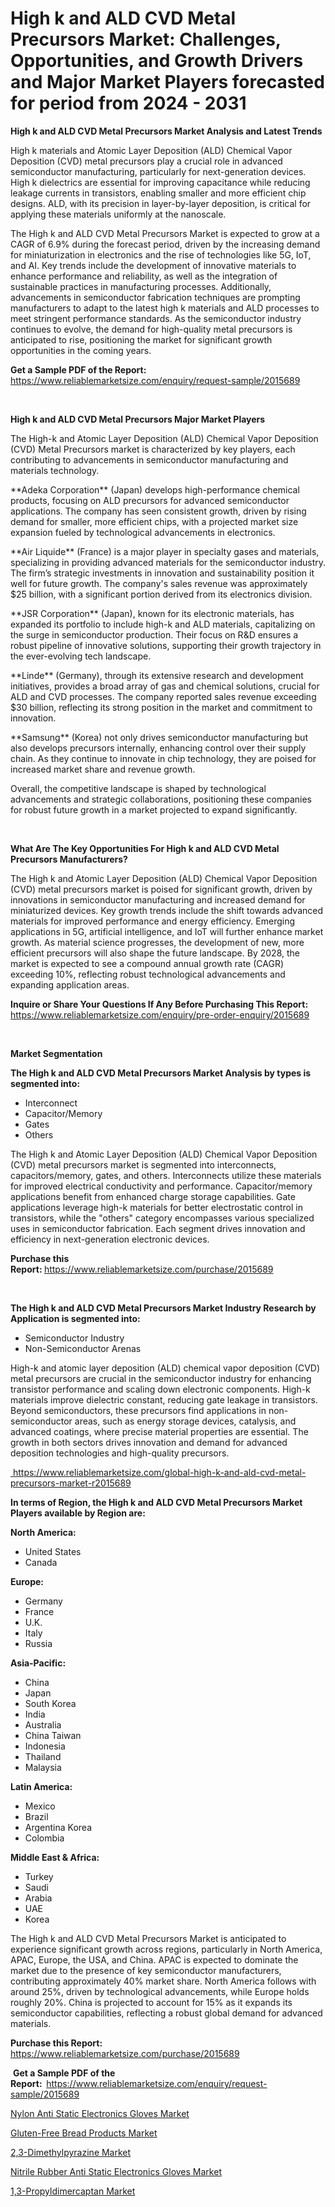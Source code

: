 <p><h1>High k and ALD CVD Metal Precursors Market: Challenges, Opportunities, and Growth Drivers and Major Market Players forecasted for period from 2024 - 2031</h1></p><p><strong>High k and ALD CVD Metal Precursors Market Analysis and Latest Trends</strong></p>
<p><p>High k materials and Atomic Layer Deposition (ALD) Chemical Vapor Deposition (CVD) metal precursors play a crucial role in advanced semiconductor manufacturing, particularly for next-generation devices. High k dielectrics are essential for improving capacitance while reducing leakage currents in transistors, enabling smaller and more efficient chip designs. ALD, with its precision in layer-by-layer deposition, is critical for applying these materials uniformly at the nanoscale.</p><p>The High k and ALD CVD Metal Precursors Market is expected to grow at a CAGR of 6.9% during the forecast period, driven by the increasing demand for miniaturization in electronics and the rise of technologies like 5G, IoT, and AI. Key trends include the development of innovative materials to enhance performance and reliability, as well as the integration of sustainable practices in manufacturing processes. Additionally, advancements in semiconductor fabrication techniques are prompting manufacturers to adapt to the latest high k materials and ALD processes to meet stringent performance standards. As the semiconductor industry continues to evolve, the demand for high-quality metal precursors is anticipated to rise, positioning the market for significant growth opportunities in the coming years.</p></p>
<p><strong>Get a Sample PDF of the Report:&nbsp;</strong> <a href="https://www.reliablemarketsize.com/enquiry/request-sample/2015689?utm_campaign=1105&utm_medium=2&utm_source=Github&utm_content=ia&utm_term=27102024&utm_id=high-k-and-ald-cvd-metal-precursors">https://www.reliablemarketsize.com/enquiry/request-sample/2015689</a></p>
<p>&nbsp;</p>
<p><strong>High k and ALD CVD Metal Precursors Major Market Players</strong></p>
<p><p>The High-k and Atomic Layer Deposition (ALD) Chemical Vapor Deposition (CVD) Metal Precursors market is characterized by key players, each contributing to advancements in semiconductor manufacturing and materials technology. </p><p>**Adeka Corporation** (Japan) develops high-performance chemical products, focusing on ALD precursors for advanced semiconductor applications. The company has seen consistent growth, driven by rising demand for smaller, more efficient chips, with a projected market size expansion fueled by technological advancements in electronics.</p><p>**Air Liquide** (France) is a major player in specialty gases and materials, specializing in providing advanced materials for the semiconductor industry. The firm’s strategic investments in innovation and sustainability position it well for future growth. The company's sales revenue was approximately $25 billion, with a significant portion derived from its electronics division.</p><p>**JSR Corporation** (Japan), known for its electronic materials, has expanded its portfolio to include high-k and ALD materials, capitalizing on the surge in semiconductor production. Their focus on R&D ensures a robust pipeline of innovative solutions, supporting their growth trajectory in the ever-evolving tech landscape.</p><p>**Linde** (Germany), through its extensive research and development initiatives, provides a broad array of gas and chemical solutions, crucial for ALD and CVD processes. The company reported sales revenue exceeding $30 billion, reflecting its strong position in the market and commitment to innovation.</p><p>**Samsung** (Korea) not only drives semiconductor manufacturing but also develops precursors internally, enhancing control over their supply chain. As they continue to innovate in chip technology, they are poised for increased market share and revenue growth.</p><p>Overall, the competitive landscape is shaped by technological advancements and strategic collaborations, positioning these companies for robust future growth in a market projected to expand significantly.</p></p>
<p>&nbsp;</p>
<p><strong>What Are The Key Opportunities For High k and ALD CVD Metal Precursors Manufacturers?</strong></p>
<p><p>The High k and Atomic Layer Deposition (ALD) Chemical Vapor Deposition (CVD) metal precursors market is poised for significant growth, driven by innovations in semiconductor manufacturing and increased demand for miniaturized devices. Key growth trends include the shift towards advanced materials for improved performance and energy efficiency. Emerging applications in 5G, artificial intelligence, and IoT will further enhance market growth. As material science progresses, the development of new, more efficient precursors will also shape the future landscape. By 2028, the market is expected to see a compound annual growth rate (CAGR) exceeding 10%, reflecting robust technological advancements and expanding application areas.</p></p>
<p><strong>Inquire or Share Your Questions If Any Before Purchasing This Report:</strong> <a href="https://www.reliablemarketsize.com/enquiry/pre-order-enquiry/2015689?utm_campaign=1105&utm_medium=2&utm_source=Github&utm_content=ia&utm_term=27102024&utm_id=high-k-and-ald-cvd-metal-precursors">https://www.reliablemarketsize.com/enquiry/pre-order-enquiry/2015689</a></p>
<p>&nbsp;</p>
<p><strong>Market Segmentation</strong></p>
<p><strong>The High k and ALD CVD Metal Precursors Market Analysis by types is segmented into:</strong></p>
<p><ul><li>Interconnect</li><li>Capacitor/Memory</li><li>Gates</li><li>Others</li></ul></p>
<p><p>The High k and Atomic Layer Deposition (ALD) Chemical Vapor Deposition (CVD) metal precursors market is segmented into interconnects, capacitors/memory, gates, and others. Interconnects utilize these materials for improved electrical conductivity and performance. Capacitor/memory applications benefit from enhanced charge storage capabilities. Gate applications leverage high-k materials for better electrostatic control in transistors, while the "others" category encompasses various specialized uses in semiconductor fabrication. Each segment drives innovation and efficiency in next-generation electronic devices.</p></p>
<p><strong>Purchase this Report:&nbsp;</strong><a href="https://www.reliablemarketsize.com/purchase/2015689?utm_campaign=1105&utm_medium=2&utm_source=Github&utm_content=ia&utm_term=27102024&utm_id=high-k-and-ald-cvd-metal-precursors">https://www.reliablemarketsize.com/purchase/2015689</a></p>
<p>&nbsp;</p>
<p><strong>The High k and ALD CVD Metal Precursors Market Industry Research by Application is segmented into:</strong></p>
<p><ul><li>Semiconductor Industry</li><li>Non-Semiconductor Arenas</li></ul></p>
<p><p>High-k and atomic layer deposition (ALD) chemical vapor deposition (CVD) metal precursors are crucial in the semiconductor industry for enhancing transistor performance and scaling down electronic components. High-k materials improve dielectric constant, reducing gate leakage in transistors. Beyond semiconductors, these precursors find applications in non-semiconductor areas, such as energy storage devices, catalysis, and advanced coatings, where precise material properties are essential. The growth in both sectors drives innovation and demand for advanced deposition technologies and high-quality precursors.</p></p>
<p><a href="https://www.reliablemarketsize.com/global-high-k-and-ald-cvd-metal-precursors-market-r2015689?utm_campaign=1105&utm_medium=2&utm_source=Github&utm_content=ia&utm_term=27102024&utm_id=high-k-and-ald-cvd-metal-precursors">&nbsp;https://www.reliablemarketsize.com/global-high-k-and-ald-cvd-metal-precursors-market-r2015689</a></p>
<p><strong>In terms of Region, the High k and ALD CVD Metal Precursors Market Players available by Region are:</strong></p>
<p>
    <p> <strong> North America: </strong>
        <ul>
            <li>United States</li>
            <li>Canada</li>
        </ul>
        </p> 
    <p> <strong> Europe: </strong>
        <ul>
            <li>Germany</li>
            <li>France</li>
            <li>U.K.</li>
            <li>Italy</li>
            <li>Russia</li>
        </ul>
        </p> 
    <p> <strong> Asia-Pacific: </strong>
        <ul>
            <li>China</li>
            <li>Japan</li>
            <li>South Korea</li>
            <li>India</li>
            <li>Australia</li>
            <li>China Taiwan</li>
            <li>Indonesia</li>
            <li>Thailand</li>
            <li>Malaysia</li>
        </ul>
        </p> 
    <p> <strong> Latin America: </strong>
        <ul>
            <li>Mexico</li>
            <li>Brazil</li>
            <li>Argentina Korea</li>
            <li>Colombia</li>
        </ul>
        </p> 
    <p> <strong> Middle East & Africa: </strong>
        <ul>
            <li>Turkey</li>
            <li>Saudi</li>
            <li>Arabia</li>
            <li>UAE</li>
            <li>Korea</li>
        </ul>
    </p>
    </p>
<p><p>The High k and ALD CVD Metal Precursors Market is anticipated to experience significant growth across regions, particularly in North America, APAC, Europe, the USA, and China. APAC is expected to dominate the market due to the presence of key semiconductor manufacturers, contributing approximately 40% market share. North America follows with around 25%, driven by technological advancements, while Europe holds roughly 20%. China is projected to account for 15% as it expands its semiconductor capabilities, reflecting a robust global demand for advanced materials.</p></p>
<p><strong>Purchase this Report: </strong><a href="https://www.reliablemarketsize.com/purchase/2015689?utm_campaign=1105&utm_medium=2&utm_source=Github&utm_content=ia&utm_term=27102024&utm_id=high-k-and-ald-cvd-metal-precursors">https://www.reliablemarketsize.com/purchase/2015689</a></p>
<p>&nbsp;<strong>Get a Sample PDF of the Report:&nbsp;&nbsp;</strong><a href="https://www.reliablemarketsize.com/enquiry/request-sample/2015689?utm_campaign=1105&utm_medium=2&utm_source=Github&utm_content=ia&utm_term=27102024&utm_id=high-k-and-ald-cvd-metal-precursors">https://www.reliablemarketsize.com/enquiry/request-sample/2015689</a></p>
<p><strong></strong></p>
<p><p><a href="https://github.com/caetlinivcar/Market-Research-Report-List-1/blob/main/nylon-anti-static-electronics-gloves-market.md?utm_campaign=1105&utm_medium=2&utm_source=Github&utm_content=ia&utm_term=27102024&utm_id=high-k-and-ald-cvd-metal-precursors">Nylon Anti Static Electronics Gloves Market</a></p><p><a href="https://www.linkedin.com/pulse/market-leaders-laggards-global-gluten-free-bread-products-kp2zf?utm_campaign=1105&utm_medium=2&utm_source=Github&utm_content=ia&utm_term=27102024&utm_id=high-k-and-ald-cvd-metal-precursors">Gluten-Free Bread Products Market</a></p><p><a href="https://www.linkedin.com/pulse/23-dimethylpyrazine-market-evolution-regional-adaptations-innovation-0bepc?utm_campaign=1105&utm_medium=2&utm_source=Github&utm_content=ia&utm_term=27102024&utm_id=high-k-and-ald-cvd-metal-precursors">2,3-Dimethylpyrazine Market</a></p><p><a href="https://github.com/raymederonmot/Market-Research-Report-List-1/blob/main/nitrile-rubber-anti-static-electronics-gloves-market.md?utm_campaign=1105&utm_medium=2&utm_source=Github&utm_content=ia&utm_term=27102024&utm_id=high-k-and-ald-cvd-metal-precursors">Nitrile Rubber Anti Static Electronics Gloves Market</a></p><p><a href="https://www.linkedin.com/pulse/13-propyldimercaptan-market-global-regional-analysis-kiv9f?utm_campaign=1105&utm_medium=2&utm_source=Github&utm_content=ia&utm_term=27102024&utm_id=high-k-and-ald-cvd-metal-precursors">1,3-Propyldimercaptan Market</a></p></p>